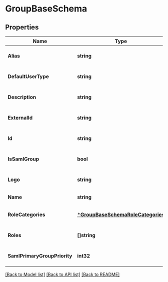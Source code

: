 # GroupBaseSchema

## Properties
Name | Type | Description | Notes
------------ | ------------- | ------------- | -------------
**Alias** | **string** |  | [optional] [default to null]
**DefaultUserType** | **string** |  | [optional] [default to null]
**Description** | **string** |  | [optional] [default to null]
**ExternalId** | **string** |  | [optional] [default to null]
**Id** | **string** |  | [optional] [default to null]
**IsSamlGroup** | **bool** |  | [optional] [default to null]
**Logo** | **string** |  | [optional] [default to null]
**Name** | **string** |  | [default to null]
**RoleCategories** | [***GroupBaseSchemaRoleCategories**](GroupBaseSchema_role_categories.md) |  | [optional] [default to null]
**Roles** | **[]string** |  | [optional] [default to null]
**SamlPrimaryGroupPriority** | **int32** |  | [optional] [default to 0]

[[Back to Model list]](../README.md#documentation-for-models) [[Back to API list]](../README.md#documentation-for-api-endpoints) [[Back to README]](../README.md)


